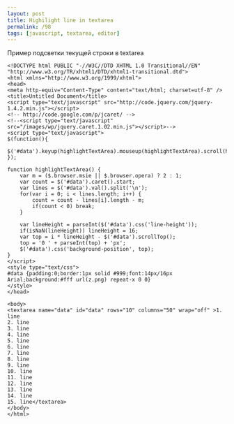 ```yaml
---
layout: post
title: Highilight line in textarea
permalink: /98
tags: [javascript, textarea, editor]
---
```


Пример подсветки текущей строки в textarea

    <!DOCTYPE html PUBLIC "-//W3C//DTD XHTML 1.0 Transitional//EN" "http://www.w3.org/TR/xhtml1/DTD/xhtml1-transitional.dtd">
    <html xmlns="http://www.w3.org/1999/xhtml">
    <head>
    <meta http-equiv="Content-Type" content="text/html; charset=utf-8" />
    <title>Untitled Document</title>
    <script type="text/javascript" src="http://code.jquery.com/jquery-1.4.2.min.js"></script>
    <!-- http://code.google.com/p/jcaret/ -->
	<!--<script type="text/javascript" src="/images/wp/jquery.caret.1.02.min.js"></script>-->
    <script type="text/javascript">
    $(function(){
        $('#data').keyup(highlightTextArea).mouseup(highlightTextArea).scroll(highlightTextArea);
    });

    function highlightTextArea() {
        var m = ($.browser.msie || $.browser.opera) ? 2 : 1;
        var count = $('#data').caret().start;
        var lines = $('#data').val().split('\n');
        for(var i = 0; i < lines.length; i++) {
            count = count - lines[i].length - m;
            if(count < 0) break;
        }

        var lineHeight = parseInt($('#data').css('line-height'));
        if(isNaN(lineHeight)) lineHeight = 16;
        var top = i * lineHeight - $('#data').scrollTop();
        top = '0 ' + parseInt(top) + 'px';
        $('#data').css('background-position', top);
    }
    </script>
    <style type="text/css">
    #data {padding:0;border:1px solid #999;font:14px/16px Arial;background:#fff url(z.png) repeat-x 0 0}
    </style>
    </head>

    <body>
    <textarea name="data" id="data" rows="10" columns="50" wrap="off" >1. line
    2. line
    3. line
    4. line
    5. line
    6. line
    7. line
    8. line
    9. line
    10. line
    11. line
    12. line
    13. line
    14. line
    15. line</textarea>
    </body>
    </html>
